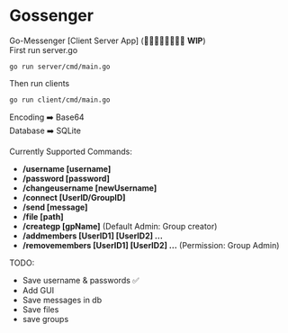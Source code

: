 # Gossenger
Go-Messenger [Client Server App] (🚶‍♂️🚶‍♂️🚶‍♂️🚶‍♂️ **WIP**)  
 First run server.go
 ```
 go run server/cmd/main.go
 ```
 Then run clients
 ```
 go run client/cmd/main.go
 ```
Encoding ➡️ Base64  
Database ➡️ SQLite    

Currently Supported Commands:    
- **/username [username]**
- **/password [password]**
- **/changeusername [newUsername]**
- **/connect [UserID/GroupID]**
- **/send [message]**
- **/file [path]**
- **/creategp [gpName]** (Default Admin: Group creator) 
- **/addmembers [UserID1] [UserID2] ...**
- **/removemembers [UserID1] [UserID2] ...** (Permission: Group Admin)
  
TODO:  
- Save username & passwords ✅  
- Add GUI
- Save messages in db
- Save files
- save groups
